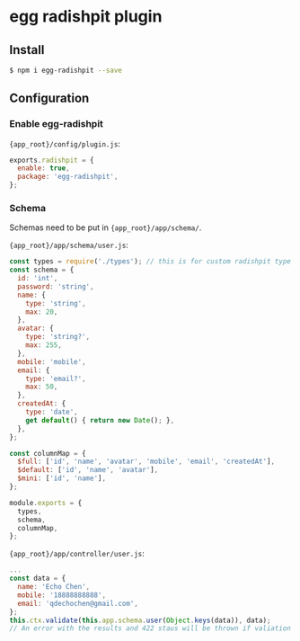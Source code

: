 # egg radishpit plugin

## Install
```bash
$ npm i egg-radishpit --save
```

## Configuration
### Enable egg-radishpit
`{app_root}/config/plugin.js`:
```js
exports.radishpit = {
  enable: true,
  package: 'egg-radishpit',
};
```

### Schema
Schemas need to be put in `{app_root}/app/schema/`.

`{app_root}/app/schema/user.js`:
```js
const types = require('./types'); // this is for custom radishpit type defination
const schema = {
  id: 'int',
  password: 'string',
  name: {
    type: 'string',
    max: 20,
  },
  avatar: {
    type: 'string?',
    max: 255,
  },
  mobile: 'mobile',
  email: {
    type: 'email?',
    max: 50,
  },
  createdAt: {
    type: 'date',
    get default() { return new Date(); },
  },
};

const columnMap = {
  $full: ['id', 'name', 'avatar', 'mobile', 'email', 'createdAt'],
  $default: ['id', 'name', 'avatar'],
  $mini: ['id', 'name'],
};

module.exports = {
  types,
  schema,
  columnMap,
};
```
`{app_root}/app/controller/user.js`:
```js
...
const data = {
  name: 'Echo Chen',
  mobile: '18888888888',
  email: 'qdechochen@gmail.com',
};
this.ctx.validate(this.app.schema.user(Object.keys(data)), data);
// An error with the results and 422 staus will be thrown if valiation fails. You need to resolve the result in your middlware.
```
